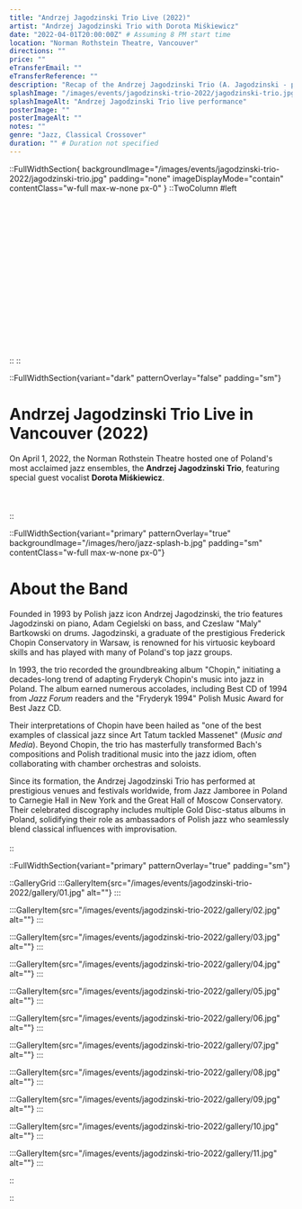 ```yaml
---
title: "Andrzej Jagodzinski Trio Live (2022)"
artist: "Andrzej Jagodzinski Trio with Dorota Miśkiewicz"
date: "2022-04-01T20:00:00Z" # Assuming 8 PM start time
location: "Norman Rothstein Theatre, Vancouver"
directions: ""
price: ""
eTransferEmail: ""
eTransferReference: ""
description: "Recap of the Andrzej Jagodzinski Trio (A. Jagodzinski - piano, A. Cegielski - bass, C. K. Bartkowski - drums) with vocalist D. Miśkiewicz concert at the Norman Rothstein Theatre on April 1, 2022."
splashImage: "/images/events/jagodzinski-trio-2022/jagodzinski-trio.jpg"
splashImageAlt: "Andrzej Jagodzinski Trio live performance"
posterImage: ""
posterImageAlt: ""
notes: ""
genre: "Jazz, Classical Crossover"
duration: "" # Duration not specified
---
```


::FullWidthSection{ backgroundImage="/images/events/jagodzinski-trio-2022/jagodzinski-trio.jpg" padding="none" imageDisplayMode="contain" contentClass="w-full max-w-none px-0" }
::TwoColumn
#left
<br><br><br/>
<br><br><br/>
<br><br><br/>
<br><br><br/>
<br><br><br/>
<br><br><br/>
::
::

::FullWidthSection{variant="dark" patternOverlay="false" padding="sm"}

# Andrzej Jagodzinski Trio Live in Vancouver (2022)

On April 1, 2022, the Norman Rothstein Theatre hosted one of Poland's most acclaimed jazz ensembles, the **Andrzej Jagodzinski Trio**, featuring special guest vocalist **Dorota Miśkiewicz**.
<br></br>
<br></br>
::

::FullWidthSection{variant="primary" patternOverlay="true" backgroundImage="/images/hero/jazz-splash-b.jpg" padding="sm" contentClass="w-full max-w-none px-0"}

# About the Band

Founded in 1993 by Polish jazz icon Andrzej Jagodzinski, the trio features Jagodzinski on piano, Adam Cegielski on bass, and Czeslaw "Maly" Bartkowski on drums. Jagodzinski, a graduate of the prestigious Frederick Chopin Conservatory in Warsaw, is renowned for his virtuosic keyboard skills and has played with many of Poland's top jazz groups.

In 1993, the trio recorded the groundbreaking album "Chopin," initiating a decades-long trend of adapting Fryderyk Chopin's music into jazz in Poland. The album earned numerous accolades, including Best CD of 1994 from _Jazz Forum_ readers and the "Fryderyk 1994" Polish Music Award for Best Jazz CD.

Their interpretations of Chopin have been hailed as "one of the best examples of classical jazz since Art Tatum tackled Massenet" (_Music and Media_). Beyond Chopin, the trio has masterfully transformed Bach's compositions and Polish traditional music into the jazz idiom, often collaborating with chamber orchestras and soloists.

Since its formation, the Andrzej Jagodzinski Trio has performed at prestigious venues and festivals worldwide, from Jazz Jamboree in Poland to Carnegie Hall in New York and the Great Hall of Moscow Conservatory. Their celebrated discography includes multiple Gold Disc-status albums in Poland, solidifying their role as ambassadors of Polish jazz who seamlessly blend classical influences with improvisation.
<br></br>
::

::FullWidthSection{variant="primary" patternOverlay="true" padding="sm"}

<!-- # Gallery -->

::GalleryGrid
:::GalleryItem{src="/images/events/jagodzinski-trio-2022/gallery/01.jpg" alt=""}
:::

:::GalleryItem{src="/images/events/jagodzinski-trio-2022/gallery/02.jpg" alt=""}
:::

:::GalleryItem{src="/images/events/jagodzinski-trio-2022/gallery/03.jpg" alt=""}
:::

:::GalleryItem{src="/images/events/jagodzinski-trio-2022/gallery/04.jpg" alt=""}
:::

:::GalleryItem{src="/images/events/jagodzinski-trio-2022/gallery/05.jpg" alt=""}
:::

:::GalleryItem{src="/images/events/jagodzinski-trio-2022/gallery/06.jpg" alt=""}
:::

:::GalleryItem{src="/images/events/jagodzinski-trio-2022/gallery/07.jpg" alt=""}
:::

:::GalleryItem{src="/images/events/jagodzinski-trio-2022/gallery/08.jpg" alt=""}
:::

:::GalleryItem{src="/images/events/jagodzinski-trio-2022/gallery/09.jpg" alt=""}
:::

:::GalleryItem{src="/images/events/jagodzinski-trio-2022/gallery/10.jpg" alt=""}
:::

:::GalleryItem{src="/images/events/jagodzinski-trio-2022/gallery/11.jpg" alt=""}
:::

::

::
